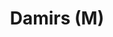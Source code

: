 ---
pid: ch71
title: Damirs (M)
location_transcription: San Fransico
coordinates: "[-75.163071166014, 39.952253708874]"
zipcode: '19139'
gen_neighborhood: West Philadelphia
neighborhood: Walnut Hill
outside_phl: 
age: '14'
age_range: 13-19
instagram: 
image_file_name: ch_71.jpg
proposal_transcription: Big tall it will say This is Were the People Stand
topic: Unity
topic_summary: '0'
type: Other No Form
keywords_other: 
credit: 
image_labels: 
twitter: 
facebook: 
permalink: "/monuments/ch71/"
layout: item-page
---